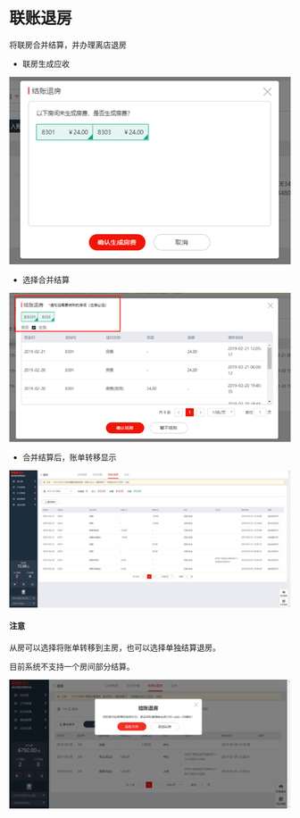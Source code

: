 # 联账退房

将联房合并结算，并办理离店退房

* 联房生成应收

![](../../../.gitbook/assets/image%20%2867%29.png)

* 选择合并结算

![](../../../.gitbook/assets/image%20%28540%29.png)

* 合并结算后，账单转移显示

![](../../../.gitbook/assets/image%20%2825%29.png)

#### 注意

从房可以选择将账单转移到主房，也可以选择单独结算退房。

目前系统不支持一个房间部分结算。

![](../../../.gitbook/assets/image%20%2891%29.png)



